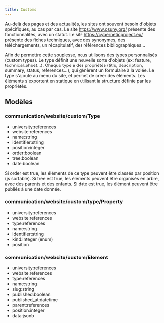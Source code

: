 ```yaml
---
title: Customs
---
```


Au-delà des pages et des actualités, les sites ont souvent besoin d'objets spécifiques, au cas par cas.
Le site https://www.osuny.org/ présente des fonctionnalités, avec un statut.
Le site https://cyberneticproject.eu/ présente des fiches techniques, avec des synonymes, des téléchargements, un récapitulatif, des références bibliographiques...


Afin de permettre cette souplesse, nous utilisons des types personnalisés (custom types).
Le type définit une nouvelle sorte d'objets (ex: feature, technical_sheet...).
Chaque type a des propriétés (title, description, summary, status, references...), qui génèrent un formulaire à la volée.
Le type s'ajoute au menu du site, et permet de créer des éléments.
Les éléments s'exportent en statique en utilisant la structure définie par les propriétés.

## Modèles

### communication/website/custom/Type
- university:references
- website:references
- name:string
- identifier:string
- position:integer
- order:boolean
- tree:boolean
- date:boolean


Si order est true, les éléments de ce type peuvent être classés par position (js sortable).
Si tree est true, les éléments peuvent être organisés en arbre, avec des parents et des enfants.
Si date est true, les élément peuvent être publiés à une date donnée.


### communication/website/custom/type/Property
- university:references
- website:references
- type:references
- name:string
- identifier:string
- kind:integer (enum)
- position


### communication/website/custom/Element
- university:references
- website:references
- type:references
- name:string
- slug:string
- published:boolean
- published_at:datetime
- parent:references
- position:integer
- data:jsonb
